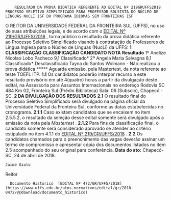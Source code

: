         RESULTADO DA PROVA DIDÁTICA REFERENTE AO EDITAL Nº 219GRUFFS2018 PROCESSO SELETIVO SIMPLIFICADO PARA PROFESSOR BOLSISTA DO NÚCLEO DE LÍNGUAS NUCLI ISF DO PROGRAMA IDIOMAS SEM FRONTEIRAS ISF  

 O REITOR DA UNIVERSIDADE FEDERAL DA FRONTEIRA SUL (UFFS), no uso de suas atribuições legais, e de acordo com o [EDITAL Nº 219/GR/UFFS/2018](https://www.uffs.edu.br/atos-normativos/edital/gr/2018-0219)  , torna público o resultado da prova didática referente ao Processo Seletivo Simplificado visando à contratação de Professores de Língua Inglesa para o Núcleo de Línguas (NucLi) da UFFS:  **1 CLASSIFICAÇÃO**      **CLASSIFICAÇÃO**    **CANDIDATO**    **NOTA**    **Resultado**      1º   Anelize Nicolao Lobo Pacheco   9,1   Classificado*     2º   Angela Maria Salvagna   8,1   Classificado*     Desclassificada   Tayna do Santos Wolmann   -   Não realizou a prova didática     ***** Aguarda emissão, pela Mastertest, da nota referente ao teste TOEFL ITP. **1.1** Os candidatos poderão interpor recurso a este resultado provisório em até 4(quatro) horas a partir da divulgação deste edital, na Assessoria para Assuntos Internacionais no endereço Rodovia SC 484 Km 02, Fronteira Sul (Prédio Biblioteca) Sala: 06 (Subsolo), Chapecó - SC.  **2 DA DIVULGAÇÃO DOS RESULTADOS**  **2.1** O resultado final do Processo Seletivo Simplificado será divulgado na página oficial da Universidade Federal da Fronteira Sul, conforme as datas estabelecidas no cronograma. **2.1.1** Caso existam candidatos que se encaixem no item 2.5.5.2, o resultado da seleção desse edital somente será divulgado após a emissão da nota pela *Mastertest* . **2.1.2** Para fins de classificação final, o candidato somente será considerado aprovado se atender ao critério estipulado no item 4.1.1 do [EDITAL Nº 219/GR/UFFS/2018](https://www.uffs.edu.br/atos-normativos/edital/gr/2018-0219)  . **2.2** Os candidatos chamados para o preenchimento das vagas deverão assinar um termo de compromisso e apresentar cópia dos documentos listados no item 2.5 acompanhado do seu original para conferência.      **Data do ato:** Chapecó-SC, 24 de abril de 2018.   
 

    Jaime Giolo   
 Reitor 

      Documento Histórico  [EDITAL Nº 472/GR/UFFS/2018](https://www.uffs.edu.br/atos-normativos/edital/gr/2018-0472/@@download/documento_historico)     
      